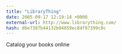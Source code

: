 ```yaml
---
title: "LibraryThing"
date: 2005-09-17 12:19:14 +0000
external-url: http://www.librarything.com/
hash: d6e7387b44132b04859ec84f07399c0c
---
```


Catalog your books online

